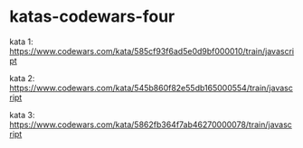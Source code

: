# katas-codewars-four

kata 1: https://www.codewars.com/kata/585cf93f6ad5e0d9bf000010/train/javascript

kata 2: https://www.codewars.com/kata/545b860f82e55db165000554/train/javascript

kata 3: https://www.codewars.com/kata/5862fb364f7ab46270000078/train/javascript
